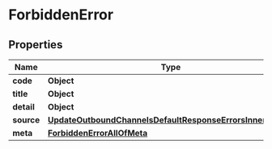 

# ForbiddenError


## Properties

| Name | Type | Description | Notes |
|------------ | ------------- | ------------- | -------------|
|**code** | **Object** |  |  [optional] |
|**title** | **Object** |  |  [optional] |
|**detail** | **Object** |  |  [optional] |
|**source** | [**UpdateOutboundChannelsDefaultResponseErrorsInnerSource**](UpdateOutboundChannelsDefaultResponseErrorsInnerSource.md) |  |  [optional] |
|**meta** | [**ForbiddenErrorAllOfMeta**](ForbiddenErrorAllOfMeta.md) |  |  [optional] |



